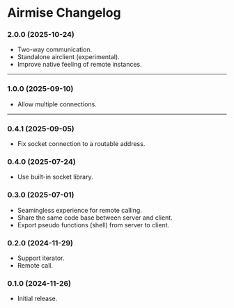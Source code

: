 # Airmise Changelog

### 2.0.0 (2025-10-24)

- Two-way communication.
- Standalone airclient (experimental).
- Improve native feeling of remote instances.

---

### 1.0.0 (2025-09-10)

- Allow multiple connections.

---

### 0.4.1 (2025-09-05)

- Fix socket connection to a routable address.

### 0.4.0 (2025-07-24)

- Use built-in socket library.

### 0.3.0 (2025-07-01)

- Seamingless experience for remote calling.
- Share the same code base between server and client.
- Export pseudo functions (shell) from server to client.

### 0.2.0 (2024-11-29)

- Support iterator.
- Remote call.

### 0.1.0 (2024-11-26)

- Initial release.
